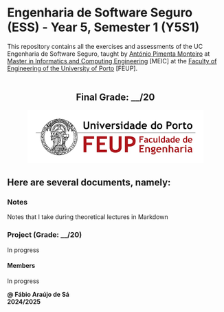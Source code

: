 # Engenharia de Software Seguro (ESS) - Year 5, Semester 1 (Y5S1)

This repository contains all the exercises and assessments of the UC Engenharia de Software Seguro, taught by [António Pimenta Monteiro](https://sigarra.up.pt/feup/pt/func_geral.formview?p_codigo=209582) at [Master in Informatics and Computing Engineering](https://sigarra.up.pt/feup/pt/cur_geral.cur_view?pv_curso_id=22862) [MEIC] at the [Faculty of Engineering of the University of Porto](https://sigarra.up.pt/feup/pt/web_page.Inicial) [FEUP]. <br> <br>

<h2 align = "center" >Final Grade: __/20</h2>
<p align = "center" >
  <img 
       title = "FEUP logo"
       src = "Images//FEUP_Logo.png" 
       alt = "FEUP Logo"  
       />
</p>

## Here are several documents, namely:

### Notes

Notes that I take during theoretical lectures in Markdown <br>

### Project (Grade: __/20)

In progress

#### Members

In progress

**@ Fábio Araújo de Sá** <br>
**2024/2025**
